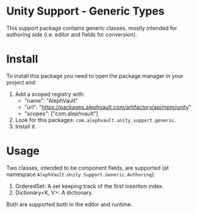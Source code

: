 # Unity Support - Generic Types
This support package contains generic classes, mostly intended for authoring side (i.e. editor and fields for conversion).

# Install
To install this package you need to open the package manager in your project and:

  1. Add a scoped registry with:
     - "name": "AlephVault"
     - "url": "https://packages.alephvault.com/artifactory/api/npm/unity"
     - "scopes": ["com.alephvault"]
  2. Look for this packages: `com.alephvault.unity.support.generic`.
  3. Install it.

# Usage
Two classes, intended to be component fields, are supported (at namespace `AlephVault.Unity.Support.Generic.Authoring`):

  1. OrderedSet<T>: A set keeping track of the first insertion index.
  2. Dictionary<K, V>: A dictionary.

Both are supported both in the editor and runtime.

